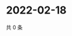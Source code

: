 # 2022-02-18

共 0 条

<!-- BEGIN WEIBO -->
<!-- 最后更新时间 Fri Feb 18 2022 07:00:50 GMT+0800 (China Standard Time) -->

<!-- END WEIBO -->
